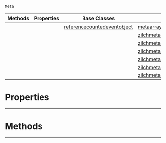  `Meta`

|Methods|Properties|Base Classes|Derived Classes|
|---|---|---|---|
| | |[referencecountedeventobject](https://github.com/ZilchEngine/ZilchDocs/blob/master/code_reference/class_reference/referencecountedeventobject.md)|[metaarraywrapper](https://github.com/ZilchEngine/ZilchDocs/blob/master/code_reference/class_reference/metaarraywrapper.md)|
| | | |[zilchmetaarrayanimationclips](https://github.com/ZilchEngine/ZilchDocs/blob/master/code_reference/class_reference/zilchmetaarrayanimationclips.md)|
| | | |[zilchmetaarraycontentlibraryreferencearray](https://github.com/ZilchEngine/ZilchDocs/blob/master/code_reference/class_reference/zilchmetaarraycontentlibraryreferencearray.md)|
| | | |[zilchmetaarraynetpropertyinfos](https://github.com/ZilchEngine/ZilchDocs/blob/master/code_reference/class_reference/zilchmetaarraynetpropertyinfos.md)|
| | | |[zilchmetaarrayrevisions](https://github.com/ZilchEngine/ZilchDocs/blob/master/code_reference/class_reference/zilchmetaarrayrevisions.md)|
| | | |[zilchmetaarraysounds](https://github.com/ZilchEngine/ZilchDocs/blob/master/code_reference/class_reference/zilchmetaarraysounds.md)|
| | | |[zilchmetaarraysoundtags](https://github.com/ZilchEngine/ZilchDocs/blob/master/code_reference/class_reference/zilchmetaarraysoundtags.md)|


 #  Properties


---  
 #  Methods


---  
 

 